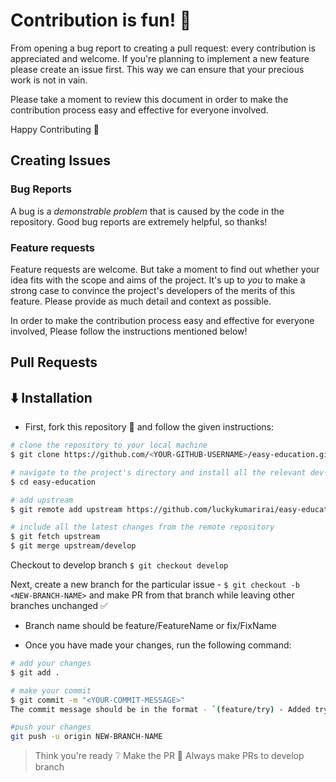 # Contribution is fun! :green_heart:
From opening a bug report to creating a pull request: every contribution is appreciated and welcome. If you're planning to implement a new feature please create an issue first. This way we can ensure that your precious work is not in vain.

Please take a moment to review this document in order to make the contribution process easy and effective for everyone involved.

Happy Contributing :slightly_smiling_face:

## Creating Issues
### Bug Reports 
A bug is a _demonstrable problem_ that is caused by the code in the repository.
Good bug reports are extremely helpful, so thanks!

### Feature requests
Feature requests are welcome. But take a moment to find out whether your idea
fits with the scope and aims of the project. It's up to *you* to make a strong
case to convince the project's developers of the merits of this feature. Please
provide as much detail and context as possible.

In order to make the contribution
process easy and effective for everyone involved, Please follow the instructions mentioned below!

## Pull Requests

## :arrow_down: Installation

- First, fork this repository :fork_and_knife: and follow the given instructions:

```bash
# clone the repository to your local machine
$ git clone https://github.com/<YOUR-GITHUB-USERNAME>/easy-education.git

# navigate to the project's directory and install all the relevant dev-dependencies
$ cd easy-education

# add upstream 
$ git remote add upstream https://github.com/luckykumarirai/easy-education.git

# include all the latest changes from the remote repository
$ git fetch upstream
$ git merge upstream/develop
```

Checkout to develop branch 
`$ git checkout develop` 

Next, create a new branch for the particular issue - `$ git checkout -b <NEW-BRANCH-NAME>` and make PR from that branch while leaving other branches unchanged :white_check_mark:
- Branch name should be feature/FeatureName or fix/FixName 

- Once you have made your changes, run the following command:

```bash
# add your changes
$ git add .

# make your commit
$ git commit -m "<YOUR-COMMIT-MESSAGE>"
The commit message should be in the format - `(feature/try) - Added try component`

#push your changes
git push -u origin NEW-BRANCH-NAME
```

> Think you're ready :grey_question: Make the PR :tropical_drink:
Always make PRs to develop branch 